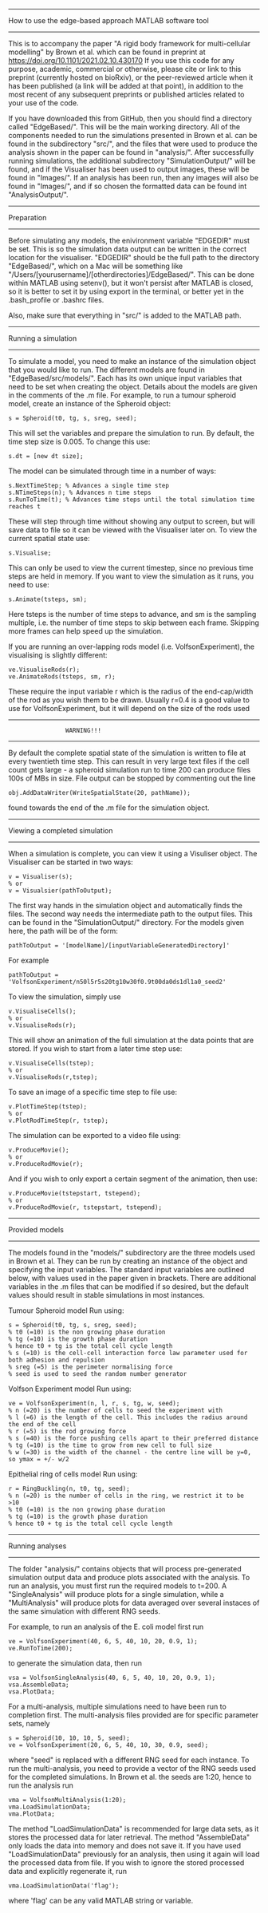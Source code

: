 ********************************************************
How to use the edge-based approach MATLAB software tool
********************************************************

This is to accompany the paper "A rigid body framework for multi-cellular modelling" by Brown et al. which can be found in preprint at https://doi.org/10.1101/2021.02.10.430170
If you use this code for any purpose, academic, commercial or otherwise, please cite or link to this preprint (currently hosted on bioRxiv), or the peer-reviewed article when it has been published (a link will be added at that point), in addition to the most recent of any subsequent preprints or published articles related to your use of the code.

If you have downloaded this from GitHub, then you should find a directory called "EdgeBased/". This will be the main working directory. All of the components needed to run the simulations presented in Brown et al. can be found in the subdirectory "src/", and the files that were used to produce the analysis shown in the paper can be found in "analysis/". After successfully running simulations, the additional subdirectory "SimulationOutput/" will be found, and if the Visualiser has been used to output images, these will be found in "Images/". If an analysis has been run, then any images will also be found in "Images/", and if so chosen the formatted data can be found int "AnalysisOutput/".

********************************************************
Preparation
********************************************************

Before simulating any models, the enivironment variable "EDGEDIR" must be set. This is so the simulation data output can be written in the correct location for the visualiser. "EDGEDIR" should be the full path to the directory "EdgeBased/", which on a Mac will be something like "/Users/[yourusername]/[otherdirectories]/EdgeBased/". This can be done within MATLAB using setenv(), but it won't persist after MATLAB is closed, so it is better to set it by using export in the terminal, or better yet in the .bash_profile or .bashrc files.

Also, make sure that everything in "src/" is added to the MATLAB path.

********************************************************
Running a simulation
********************************************************

To simulate a model, you need to make an instance of the simulation object that you would like to run. The different models are found in "EdgeBased/src/models/". Each has its own unique input variables that need to be set when creating the object. Details about the models are given in the comments of the .m file.
For example, to run a tumour spheroid model, create an instance of the Spheroid object:
	
	s = Spheroid(t0, tg, s, sreg, seed);

This will set the variables and prepare the simulation to run. By default, the time step size is 0.005. To change this use:
	
	s.dt = [new dt size];

The model can be simulated through time in a number of ways:

	s.NextTimeStep; % Advances a single time step
	s.NTimeSteps(n); % Advances n time steps
	s.RunToTime(t); % Advances time steps until the total simulation time reaches t

These will step through time without showing any output to screen, but will save data to file so it can be viewed with the Visualiser later on.
To view the current spatial state use:
	
	s.Visualise;

This can only be used to view the current timestep, since no previous time steps are held in memory.
If you want to view the simulation as it runs, you need to use:

	s.Animate(tsteps, sm);

Here tsteps is the number of time steps to advance, and sm is the sampling multiple, i.e. the number of time steps to skip between each frame. Skipping more frames can help speed up the simulation.
	
If you are running an over-lapping rods model (i.e. VolfsonExperiment), the visualising is slightly different:

	ve.VisualiseRods(r);
	ve.AnimateRods(tsteps, sm, r);

These require the input variable r which is the radius of the end-cap/width of the rod as you wish them to be drawn. Usually r=0.4 is a good value to use for VolfsonExperiment, but it will depend on the size of the rods used

********************************************************
					WARNING!!!
********************************************************

By default the complete spatial state of the simulation is written to file at every twentieth time step. This can result in very large text files if the cell count gets large - a spheroid simulation run to time 200 can produce files 100s of MBs in size. File output can be stopped by commenting out the line

	obj.AddDataWriter(WriteSpatialState(20, pathName));

found towards the end of the .m file for the simulation object.



********************************************************
Viewing a completed simulation
********************************************************

When a simulation is complete, you can view it using a Visuliser object. The Visualiser can be started in two ways:

	v = Visualiser(s);
	% or
	v = Visualsier(pathToOutput);

The first way hands in the simulation object and automatically finds the files. The second way needs the intermediate path to the output files. This can be found in the "SimulationOutput/" directory. For the models given here, the path will be of the form:

	pathToOutput = '[modelName]/[inputVariableGeneratedDirectory]'

For example

	pathToOutput = 'VolfsonExperiment/n50l5r5s20tg10w30f0.9t00da0ds1dl1a0_seed2'

To view the simulation, simply use

	v.VisualiseCells();
	% or
	v.VisualiseRods(r);

This will show an animation of the full simulation at the data points that are stored. If you wish to start from a later time step use:

	v.VisualiseCells(tstep);
	% or
	v.VisualiseRods(r,tstep);

To save an image of a specific time step to file use:

	v.PlotTimeStep(tstep);
	% or
	v.PlotRodTimeStep(r, tstep);

The simulation can be exported to a video file using:

	v.ProduceMovie();
	% or
	v.ProduceRodMovie(r);

And if you wish to only export a certain segment of the animation, then use:
	
	v.ProduceMovie(tstepstart, tstepend);
	% or
	v.ProduceRodMovie(r, tstepstart, tstepend);


********************************************************
Provided models
********************************************************

The models found in the "models/" subdirectory are the three models used in Brown et al. They can be run by creating an instance of the object and specifying the input variables. The standard input variables are outlined below, with values used in the paper given in brackets. There are additional variables in the .m files that can be modified if so desired, but the default values should result in stable simulations in most instances.

Tumour Spheroid model
Run using:
	
	s = Spheroid(t0, tg, s, sreg, seed);
	% t0 (=10) is the non growing phase duration
	% tg (=10) is the growth phase duration
	% hence t0 + tg is the total cell cycle length
	% s (=10) is the cell-cell interaction force law parameter used for both adhesion and repulsion
	% sreg (=5) is the perimeter normalising force
	% seed is used to seed the random number generator

Volfson Experiment model
Run using:

	ve = VolfsonExperiment(n, l, r, s, tg, w, seed);
	% n (=20) is the number of cells to seed the experiment with
	% l (=6) is the length of the cell. This includes the radius around the end of the cell
	% r (=5) is the rod growing force
	% s (=40) is the force pushing cells apart to their preferred distance
	% tg (=10) is the time to grow from new cell to full size
	% w (=30) is the width of the channel - the centre line will be y=0, so ymax = +/- w/2


Epithelial ring of cells model
Run using:

	r = RingBuckling(n, t0, tg, seed);
	% n (=20) is the number of cells in the ring, we restrict it to be  >10
	% t0 (=10) is the non growing phase duration
	% tg (=10) is the growth phase duration
	% hence t0 + tg is the total cell cycle length

********************************************************
Running analyses
********************************************************
The folder "analysis/" contains objects that will process pre-generated simulation output data and produce plots associated with the analysis. To run an analysis, you must first run the required models to t=200. A "SingleAnalysis" will produce plots for a single simulation, while a "MultiAnalysis" will produce plots for data averaged over several instaces of the same simulation with different RNG seeds.

For example, to run an analysis of the E. coli model first run

	ve = VolfsonExperiment(40, 6, 5, 40, 10, 20, 0.9, 1);
	ve.RunToTime(200);

to generate the simulation data, then run

	vsa = VolfsonSingleAnalysis(40, 6, 5, 40, 10, 20, 0.9, 1);
	vsa.AssembleData;
	vsa.PlotData;

For a multi-analysis, multiple simulations need to have been run to completion first. The multi-analysis files provided are for specific parameter sets, namely

	s = Spheroid(10, 10, 10, 5, seed);
	ve = VolfsonExperiment(20, 6, 5, 40, 10, 30, 0.9, seed);

where "seed" is replaced with a different RNG seed for each instance. To run the multi-analysis, you need to provide a vector of the RNG seeds used for the completed simulations. In Brown et al. the seeds are 1:20, hence to run the analysis run
	
	vma = VolfsonMultiAnalysis(1:20);
	vma.LoadSimulationData;
	vma.PlotData;

The method "LoadSimulationData" is recommended for large data sets, as it stores the processed data for later retrieval. The method "AssembleData" only loads the data into memory and does not save it. If you have used "LoadSimulationData" previously for an analysis, then using it again will load the processed data from file. If you wish to ignore the stored processed data and explicitly regenerate it, run

	vma.LoadSimulationData('flag');

where 'flag' can be any valid MATLAB string or variable.
